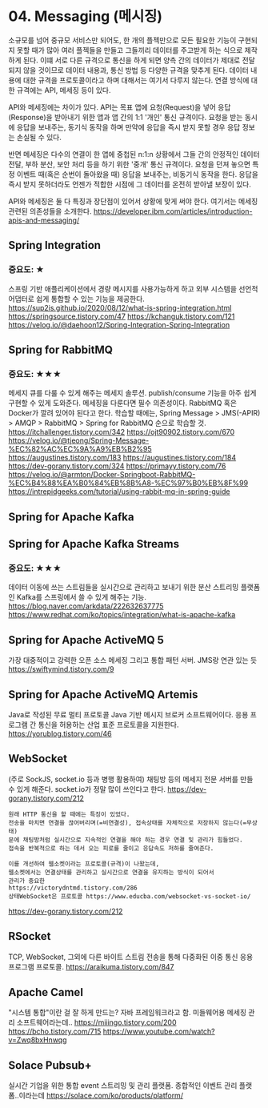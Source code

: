 # 04. Messaging (메시징)

소규모를 넘어 중규모 서비스만 되어도,
한 개의 플젝만으로 모든 필요한 기능이 구현되지 못할 때가 많아
여러 플젝들을 만들고 그들끼리 데이터를 주고받게 하는 식으로 제작하게 된다.
이떄 서로 다른 규격으로 통신을 하게 되면 양측 간의 데이터가 제대로 전달되지 않을 것이므로
데이터 내용과, 통신 방법 등 다양한 규격을 맞추게 된다.
데이터 내용에 대한 규격을 프로토콜이라고 하며 대해서는 여기서 다루지 않는다.
연결 방식에 대한 규격에는 API, 메세징 등이 있다.

API와 메세징에는 차이가 있다.
API는 목표 앱에 요청(Request)을 넣어 응답(Response)을 받아내기 위한
앱과 앱 간의 1:1 '개인' 통신 규격이다.
요청을 받는 동시에 응답을 보내주는, 동기식 동작을 하며
만약에 응답을 즉시 받지 못할 경우 응답 정보는 손실될 수 있다.

반면 메세징은 다수의 연결이 한 앱에 중첩된 n:1:n 상황에서
그들 간의 안정적인 데이터 전달, 부하 분산, 보안 처리 등을 하기 위한 '중개' 통신 규격이다.
요청을 던져 놓으면 특정 이벤트 때(혹은 순번이 돌아왔을 때) 응답을 보내주는, 비동기식 동작을 한다.
응답을 즉시 받지 못하더라도 언젠가 적합한 시점에 그 데이터를 온전히 받아낼 보장이 있다.

API와 메세징은 둘 다 특징과 장단점이 있어서 상황에 맞게 써야 한다. 
여기서는 메세징 관련된 의존성들을 소개한다.
https://developer.ibm.com/articles/introduction-apis-and-messaging/

## Spring Integration
### 중요도: ★
스프링 기반 애플리케이션에서 경량 메시지를 사용가능하게 하고 외부 시스템을 선언적 어댑터로 쉽게 통합할 수 있는 기능을 제공한다.
https://sup2is.github.io/2020/08/12/what-is-spring-integration.html
https://springsource.tistory.com/47
https://kchanguk.tistory.com/121
https://velog.io/@daehoon12/Spring-Integration-Spring-Integration

## Spring for RabbitMQ
### 중요도: ★★★
메세지 큐를 다룰 수 있게 해주는 메세지 솔루션.
publish/consume 기능을 아주 쉽게 구현할 수 있게 도와준다.
메세징을 다룬다면 필수 의존성이다.
RabbitMQ 혹은 Docker가 깔려 있어야 된다고 한다.
학습할 때에는,
Spring Message > JMS(-APIR) > AMQP > RabbitMQ > Spring for RabbitMQ 순으로 학습할 것.
https://itchallenger.tistory.com/342
https://ojt90902.tistory.com/670
https://velog.io/@tjeong/Spring-Message-%EC%82%AC%EC%9A%A9%EB%B2%95
https://augustines.tistory.com/183
https://augustines.tistory.com/184
https://dev-gorany.tistory.com/324
https://primayy.tistory.com/76
https://velog.io/@armton/Docker-Springboot-RabbitMQ-%EC%B4%88%EA%B0%84%EB%8B%A8-%EC%97%B0%EB%8F%99
https://intrepidgeeks.com/tutorial/using-rabbit-mq-in-spring-guide

## Spring for Apache Kafka
## Spring for Apache Kafka Streams
### 중요도: ★★★
데이터 이동에 쓰는 스트림들을 실시간으로 관리하고 보내기 위한 분산 스트리밍 플랫폼인 Kafka를 스프링에서 쓸 수 있게 해주는 기능.
https://blog.naver.com/arkdata/222632637775
https://www.redhat.com/ko/topics/integration/what-is-apache-kafka

## Spring for Apache ActiveMQ 5
가장 대중적이고 강력한 오픈 소스 메세징 그리고 통합 패턴 서버.
JMS랑 연관 있는 듯
https://swiftymind.tistory.com/9

## Spring for Apache ActiveMQ Artemis
Java로 작성된 무료 멀티 프로토콜 Java 기반 메시지 브로커 소프트웨어이다.
응용 프로그램 간 통신을 허용하는 산업 표준 프로토콜을 지원한다.
https://yorublog.tistory.com/46

## WebSocket
(주로 SockJS, socket.io 등과 병행 활용하여) 채팅방 등의 메세지 전문 서버를 만들 수 있게 해준다.
socket.io가 정말 많이 쓰인다고 한다.
https://dev-gorany.tistory.com/212

    원래 HTTP 통신을 할 때에는 특징이 있었다.
    전송을 마치면 연결을 끊어버리며(=비연결성), 접속상태를 자체적으로 저장하지 않는다(=무상태)
    문에 채팅방처럼 실시간으로 지속적인 연결을 해야 하는 경우 연결 및 관리가 힘들었다.
    접속을 반복적으로 하는 데서 오는 피로를 줄이고 응답속도 저하를 줄여준다.
    
    이를 개선하여 웹소켓이라는 프로토콜(규격)이 나왔는데,
    웹소켓에서는 연결상태를 관리하고 실시간으로 연결을 유지하는 방식이 되어서
    관리가 중요한
    https://victorydntmd.tistory.com/286
    상태WebSocket은 프로토콜 https://www.educba.com/websocket-vs-socket-io/

https://dev-gorany.tistory.com/212

## RSocket
TCP, WebSocket, 그외에 다른 바이트 스트림 전송을 통해 다중화된 이중 통신 응용 프로그램 프로토콜.
https://araikuma.tistory.com/847

## Apache Camel
"시스템 통합"이란 걸 잘 하게 만드는? 자바 프레임워크라고 함.
미들웨어용 메세징 관리 소프트웨어라는데..
https://miiingo.tistory.com/200
https://bcho.tistory.com/715
https://www.youtube.com/watch?v=Zwq8bxHnwqg

## Solace Pubsub+
실시간 기업을 위한 통합 event 스트리밍 및 관리 플랫폼.
종합적인 이벤트 관리 플랫폼..이라는데
https://solace.com/ko/products/platform/
